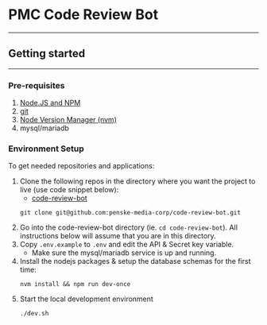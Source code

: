 # PMC Code Review Bot

---

## Getting started

---

### Pre-requisites

1. [Node.JS and NPM](https://nodejs.org/)
1. [git](https://git-scm.com/)
1. [Node Version Manager (nvm)](https://github.com/nvm-sh/nvm#installing-and-updating)
1. mysql/mariadb

### Environment Setup

To get needed repositories and applications:

1. Clone the following repos in the directory where you want the project to live (use code snippet below):
    * [code-review-bot](https://github.com/penske-media-corp/code-review-bot)
    ```
    git clone git@github.com:penske-media-corp/code-review-bot.git
    ```
1. Go into the code-review-bot directory (ie. `cd code-review-bot`).  All instructions below will assume that you are in this directory.
1. Copy `.env.example` to `.env` and edit the API & Secret key variable. 
    * Make sure the mysql/mariadb service is up and running.
2. Install the nodejs packages & setup the database schemas for the first time:
    ```
    nvm install && npm run dev-once
    ```
1. Start the local development environment
      ```
      ./dev.sh
      ``` 

